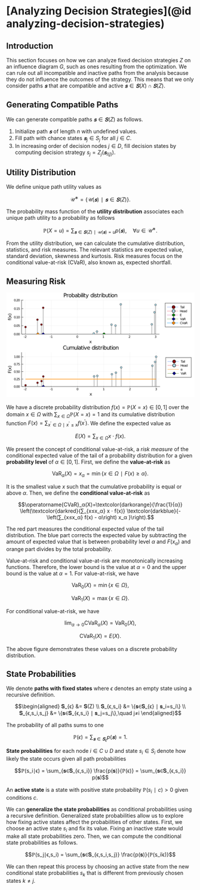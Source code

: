 # [Analyzing Decision Strategies](@id analyzing-decision-strategies)
## Introduction
This section focuses on how we can analyze fixed decision strategies $Z$ on an influence diagram $G$, such as ones resulting from the optimization. We can rule out all incompatible and inactive paths from the analysis because they do not influence the outcomes of the strategy. This means that we only consider paths $𝐬$ that are compatible and active $𝐬 \in 𝐒(X) \cap 𝐒(Z)$.


## Generating Compatible Paths
We can generate compatible paths $𝐬∈𝐒(Z)$ as follows.

1) Initialize path $𝐬$ of length $n$ with undefined values.
2) Fill path with chance states $𝐬_j∈S_j$ for all $j∈C.$
3) In increasing order of decision nodes $j∈D$, fill decision states by computing decision strategy $s_j=Z_j(𝐬_{I(j)}).$


## Utility Distribution
We define unique path utility values as

$$\mathcal{U}^∗=\{\mathcal{U}(𝐬)∣𝐬∈𝐒(Z)\}.$$

The probability mass function of the **utility distribution** associates each unique path utility to a probability as follows

$$ℙ(X=u)=∑_{𝐬∈𝐒(Z)∣\mathcal{U}(𝐬)=u} p(𝐬),\quad ∀u∈\mathcal{U}^∗.$$

From the utility distribution, we can calculate the cumulative distribution, statistics, and risk measures. The relevant statistics are expected value, standard deviation, skewness and kurtosis. Risk measures focus on the conditional value-at-risk (CVaR), also known as, expected shortfall.


## Measuring Risk
![](figures/risk_measures.svg)

We have a discrete probability distribution $f(x)=ℙ(X=x)∈[0, 1]$ over the domain $x∈Ω$ with $∑_{x∈Ω}ℙ(X=x)=1$ and its cumulative distribution function $F(x) = ∑_{x^′∈Ω∣x^′≤x}f(x^′).$ We define the expected value as

$$E(X)=∑_{x∈Ω} x ⋅ f(x).$$

We present the concept of conditional value-at-risk, a *risk measure* of the conditional expected value of the tail of a probability distribution for a given **probability level** of $α∈[0, 1].$ First, we define the **value-at-risk** as

$$\operatorname{VaR}_α(X) = x_α = \min\{x∈Ω ∣ F(x) ≥ α\}.$$

It is the smallest value $x$ such that the cumulative probability is equal or above $α.$ Then, we define the **conditional value-at-risk** as

$$\operatorname{CVaR}_α(X)=\textcolor{darkorange}{\frac{1}{α}} \left(\textcolor{darkred}{∑_{x≤x_α} x ⋅ f(x)} \textcolor{darkblue}{- \left(∑_{x≤x_α} f(x) - α\right) x_α }\right).$$

The red part measures the conditional expected value of the tail distribution. The blue part corrects the expected value by subtracting the amount of expected value that is between probability level $α$ and $F(x_α)$ and orange part divides by the total probability.

Value-at-risk and conditional value-at-risk are monotonically increasing functions. Therefore, the lower bound is the value at $α=0$ and the upper bound is the value at $α=1.$ For value-at-risk, we have

$$\operatorname{VaR}_0(X) = \min \{x∈Ω\},$$

$$\operatorname{VaR}_1(X) = \max \{x∈Ω\}.$$

For conditional value-at-risk, we have

$$\lim_{α→0} \operatorname{CVaR}_α(X) = \operatorname{VaR}_0(X),$$

$$\operatorname{CVaR}_1(X) = E(X).$$

The above figure demonstrates these values on a discrete probability distribution.


## State Probabilities
We denote **paths with fixed states** where $ϵ$ denotes an empty state using a recursive definition.

$$\begin{aligned}
𝐒_{ϵ} &= 𝐒(Z) \\
𝐒_{ϵ,s_i} &= \{𝐬∈𝐒_{ϵ} ∣ 𝐬_i=s_i\} \\
𝐒_{ϵ,s_i,s_j} &= \{𝐬∈𝐒_{ϵ,s_i} ∣ 𝐬_j=s_j\},\quad j≠i
\end{aligned}$$

The probability of all paths sums to one

$$ℙ(ϵ) = \sum_{𝐬∈𝐒_ϵ} p(𝐬) = 1.$$

**State probabilities** for each node $i∈C∪D$ and state $s_i∈S_i$ denote how likely the state occurs given all path probabilities

$$ℙ(s_i∣ϵ) = \sum_{𝐬∈𝐒_{ϵ,s_i}} \frac{p(𝐬)}{ℙ(ϵ)} = \sum_{𝐬∈𝐒_{ϵ,s_i}} p(𝐬)$$

An **active state** is a state with positive state probability $ℙ(s_i∣c)>0$ given conditions $c.$

We can **generalize the state probabilities** as conditional probabilities using a recursive definition. Generalized state probabilities allow us to explore how fixing active states affect the probabilities of other states. First, we choose an active state $s_i$ and fix its value. Fixing an inactive state would make all state probabilities zero. Then, we can compute the conditional state probabilities as follows.

$$ℙ(s_j∣ϵ,s_i) = \sum_{𝐬∈𝐒_{ϵ,s_i,s_j}} \frac{p(𝐬)}{ℙ(s_i∣ϵ)}$$

We can then repeat this process by choosing an active state from the new conditional state probabilities $s_k$ that is different from previously chosen states $k≠j.$
